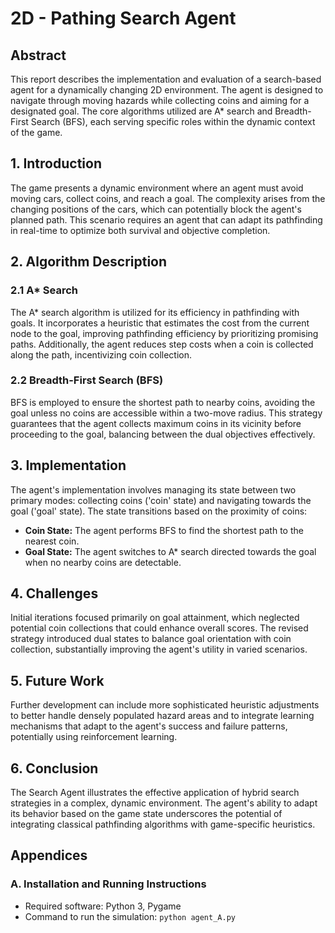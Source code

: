 # 2D - Pathing Search Agent

## Abstract
This report describes the implementation and evaluation of a search-based agent for a dynamically changing 2D environment. The agent is designed to navigate through moving hazards while collecting coins and aiming for a designated goal. The core algorithms utilized are A* search and Breadth-First Search (BFS), each serving specific roles within the dynamic context of the game.

## 1. Introduction
The game presents a dynamic environment where an agent must avoid moving cars, collect coins, and reach a goal. The complexity arises from the changing positions of the cars, which can potentially block the agent's planned path. This scenario requires an agent that can adapt its pathfinding in real-time to optimize both survival and objective completion.

## 2. Algorithm Description
### 2.1 A* Search
The A* search algorithm is utilized for its efficiency in pathfinding with goals. It incorporates a heuristic that estimates the cost from the current node to the goal, improving pathfinding efficiency by prioritizing promising paths. Additionally, the agent reduces step costs when a coin is collected along the path, incentivizing coin collection.

### 2.2 Breadth-First Search (BFS)
BFS is employed to ensure the shortest path to nearby coins, avoiding the goal unless no coins are accessible within a two-move radius. This strategy guarantees that the agent collects maximum coins in its vicinity before proceeding to the goal, balancing between the dual objectives effectively.

## 3. Implementation
The agent's implementation involves managing its state between two primary modes: collecting coins ('coin' state) and navigating towards the goal ('goal' state). The state transitions based on the proximity of coins:
- **Coin State:** The agent performs BFS to find the shortest path to the nearest coin.
- **Goal State:** The agent switches to A* search directed towards the goal when no nearby coins are detectable.

## 4. Challenges
Initial iterations focused primarily on goal attainment, which neglected potential coin collections that could enhance overall scores. The revised strategy introduced dual states to balance goal orientation with coin collection, substantially improving the agent's utility in varied scenarios.

## 5. Future Work
Further development can include more sophisticated heuristic adjustments to better handle densely populated hazard areas and to integrate learning mechanisms that adapt to the agent's success and failure patterns, potentially using reinforcement learning.

## 6. Conclusion
The Search Agent illustrates the effective application of hybrid search strategies in a complex, dynamic environment. The agent's ability to adapt its behavior based on the game state underscores the potential of integrating classical pathfinding algorithms with game-specific heuristics.

## Appendices
### A. Installation and Running Instructions
- Required software: Python 3, Pygame
- Command to run the simulation: `python agent_A.py`
